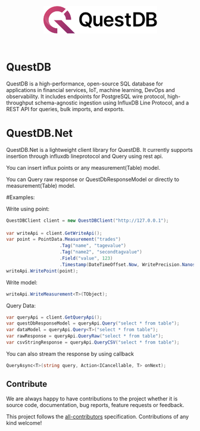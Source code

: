 <div align="center">
  <img alt="QuestDB Logo" src="https://raw.githubusercontent.com/questdb/questdb/master/.github/logo-readme.png" width="305px"/>
</div>
<p>&nbsp;</p>

# QuestDB

QuestDB is a high-performance, open-source SQL database for applications in
financial services, IoT, machine learning, DevOps and observability. It includes
endpoints for PostgreSQL wire protocol, high-throughput schema-agnostic
ingestion using InfluxDB Line Protocol, and a REST API for queries, bulk
imports, and exports.

# QuestDB.Net
QuestDB.Net is a lightweight client library for QuestDB.
It currently supports insertion through influxdb lineprotocol and Query using rest api.

You can insert influx points or any measurement(Table) model.

You can Query raw response or QuestDbResponseModel or directly to measurement(Table) model.

#Examples:

Write using point:
```csharp
QuestDBClient client = new QuestDBClient("http://127.0.0.1");

var writeApi = client.GetWriteApi();
var point = PointData.Measurement("trades")
                    .Tag("name", "tagevalue")
                    .Tag("name2", "secondtagvalue")
                    .Field("value", 123)
					.Timestamp(DateTimeOffset.Now, WritePrecision.Nanoseconds);
writeApi.WritePoint(point);
```
Write model:
```csharp
writeApi.WriteMeasurement<T>(TObject);
```

Query Data:
```csharp
var queryApi = client.GetQueryApi();
var questDbResponseModel = queryApi.Query("select * from table");
var dataModel = queryApi.Query<T>("select * from table");
var rawResponse = queryApi.QueryRaw("select * from table");
var csvStringResponse = queryApi.QueryCSV("select * from table");
```

You can also stream the response by using callback
```csharp
QueryAsync<T>(string query, Action<ICancellable, T> onNext);
```

## Contribute

We are always happy to have contributions to the project whether it is source
code, documentation, bug reports, feature requests or feedback.

This project follows the
[all-contributors](https://github.com/all-contributors/all-contributors)
specification. Contributions of any kind welcome!
